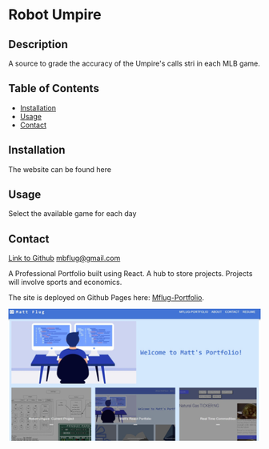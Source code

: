 # Robot Umpire

## Description

A source to grade the accuracy of the Umpire's calls stri in each MLB game.

## Table of Contents

- [Installation](#installation)
- [Usage](#usage)
- [Contact](#contact)

## Installation
The website can be found here

## Usage
Select the available game for each day

## Contact
[Link to Github](https://github.com/mattflug)
mbflug@gmail.com

A Professional Portfolio built using React. A hub to store projects. Projects will involve sports and economics.

The site is deployed on Github Pages here: [Mflug-Portfolio](https://mattflug.github.io/mflug-portfolio/).


![alt text](./src/assets/picjpg.jpg)
